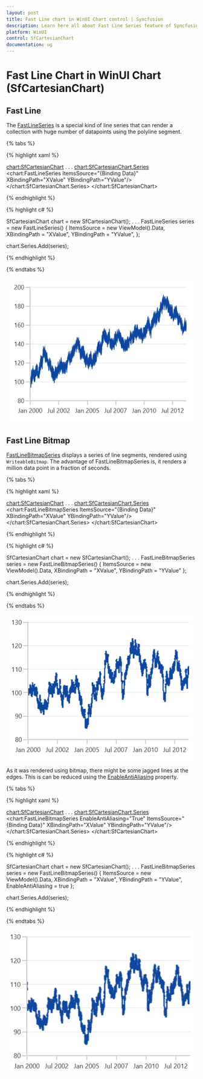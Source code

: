 ```yaml
---
layout: post
title: Fast Line chart in WinUI Chart control | Syncfusion
description: Learn here all about Fast Line Series feature of Syncfusion WinUI Chart control(SfCartesianChart) and more.
platform: WinUI
control: SfCartesianChart
documentation: ug
---
```


# Fast Line Chart in WinUI Chart (SfCartesianChart)

## Fast Line

The [FastLineSeries]() is a special kind of line series that can render a collection with huge number of datapoints using the polyline segment. 

{% tabs %}

{% highlight xaml %}

<chart:SfCartesianChart>
. . .
    <chart:SfCartesianChart.Series>
        <chart:FastLineSeries ItemsSource="{Binding Data}" XBindingPath="XValue" YBindingPath="YValue"/>
    </chart:SfCartesianChart.Series>
</chart:SfCartesianChart>

{% endhighlight %}

{% highlight c# %}

SfCartesianChart chart = new SfCartesianChart();
. . .
FastLineSeries series = new FastLineSeries()
{
    ItemsSource = new ViewModel().Data,
    XBindingPath = "XValue",
    YBindingPath = "YValue",
};

chart.Series.Add(series);

{% endhighlight %}

{% endtabs %}

![FastLine chart type in WinUI Chart](FastChart_images/fastline_chart.png)

## Fast Line Bitmap

[FastLineBitmapSeries]() displays a series of line segments, rendered using `WriteableBitmap`. The advantage of FastLineBitmapSeries is, it renders a million data point in a fraction of seconds.

{% tabs %}

{% highlight xaml %}

<chart:SfCartesianChart>
. . .
    <chart:SfCartesianChart.Series>
        <chart:FastLineBitmapSeries ItemsSource="{Binding Data}" XBindingPath="XValue" YBindingPath="YValue"/>
    </chart:SfCartesianChart.Series>
</chart:SfCartesianChart>

{% endhighlight %}

{% highlight c# %}

SfCartesianChart chart = new SfCartesianChart();
. . .
FastLineBitmapSeries series = new FastLineBitmapSeries()
{
    ItemsSource = new ViewModel().Data,
    XBindingPath = "XValue",
    YBindingPath = "YValue"
};

chart.Series.Add(series);

{% endhighlight %}

{% endtabs %}

![FastLineBitmap chart type in WinUI Chart](FastChart_images/fastlinebitmap_chart.png)

As it was rendered using bitmap, there might be some jagged lines at the edges. This is can be reduced using the [EnableAntiAliasing]() property.

{% tabs %}

{% highlight xaml %}

<chart:SfCartesianChart>
. . .
    <chart:SfCartesianChart.Series>
        <chart:FastLineBitmapSeries EnableAntiAliasing="True" ItemsSource="{Binding Data}" XBindingPath="XValue" YBindingPath="YValue"/>
    </chart:SfCartesianChart.Series>
</chart:SfCartesianChart>

{% endhighlight %}

{% highlight c# %}

SfCartesianChart chart = new SfCartesianChart();
. . .
FastLineBitmapSeries series = new FastLineBitmapSeries()
{
    ItemsSource = new ViewModel().Data,
    XBindingPath = "XValue",
    YBindingPath = "YValue",
    EnableAntiAliasing = true
};

chart.Series.Add(series);

{% endhighlight %}

{% endtabs %}

![AntiAliasing support for fast line bitmap chart in WinUI Chart](FastChart_images/fastlinebitmap_chart_antialiasing.png)